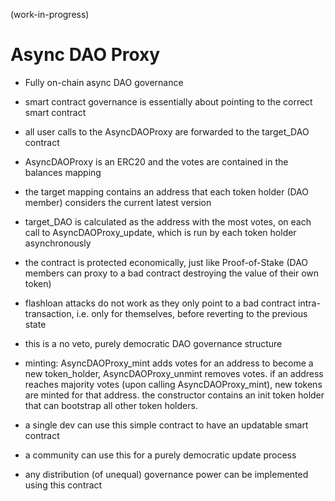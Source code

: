 (work-in-progress)

# Async DAO Proxy

- Fully on-chain async DAO governance

- smart contract governance is essentially about pointing to the correct smart contract

- all user calls to the AsyncDAOProxy are forwarded to the target_DAO contract

- AsyncDAOProxy is an ERC20 and the votes are contained in the balances mapping

- the target mapping contains an address that each token holder (DAO member) considers the current latest version

- target_DAO is calculated as the address with the most votes, on each call to AsyncDAOProxy_update, which is run by each token holder asynchronously

- the contract is protected economically, just like Proof-of-Stake (DAO members can proxy to a bad contract destroying the value of their own token)

- flashloan attacks do not work as they only point to a bad contract intra-transaction, i.e. only for themselves, before reverting to the previous state

- this is a no veto, purely democratic DAO governance structure

- minting: AsyncDAOProxy_mint adds votes for an address to become a new token_holder, AsyncDAOProxy_unmint removes votes. if an address reaches majority votes (upon calling AsyncDAOProxy_mint), new tokens are minted for that address. the constructor contains an init token holder that can bootstrap all other token holders.

- a single dev can use this simple contract to have an updatable smart contract
- a community can use this for a purely democratic update process
- any distribution (of unequal) governance power can be implemented using this contract